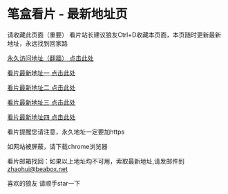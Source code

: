 # 笔盒看片 - 最新地址页

请收藏此页面（重要）
看片站长建议狼友Ctrl+D收藏本页面，本页随时更新最新地址，永远找到回家路

[永久访问地址（翻牆） 点击此处](https://beabox.net/)

[看片最新地址一 点击此处](https://bho0h6j0a8c5.shop)

[看片最新地址二 点击此处](https://bhe0m5q6t8w0.shop)

[看片最新地址三 点击此处](https://bhy1j3k8s4l8.shop)

[看片最新地址四 点击此处](https://bht4y6g1j1x9.shop)

看片提醒您请注意，永久地址一定要加https

如网站被屏蔽，请下载chrome浏览器

看片邮箱找回：如果以上地址均不可用，索取最新地址,请发邮件到 zhaohui@beabox.net

喜欢的狼友 请顺手star一下